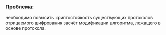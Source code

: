 ### Проблема: 
необходимо повысить криптостойкость существующих протоколов отрицаемого шифрования засчёт модификации алгоритма, лежащего в основе протокола.